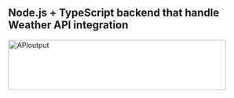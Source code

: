 ## Node.js + TypeScript backend that handle Weather API integration

<img width="443" height="102" alt="APIoutput" src="https://github.com/user-attachments/assets/030f1261-f11f-4297-b4a2-7ce749242fff" />
